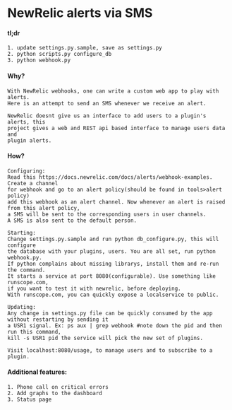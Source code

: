 NewRelic alerts via SMS
=========================

#### tl;dr
    1. update settings.py.sample, save as settings.py
    2. python scripts.py configure_db
    3. python webhook.py

#### Why?
    With NewRelic webhooks, one can write a custom web app to play with alerts.
    Here is an attempt to send an SMS whenever we receive an alert.

    NewRelic doesnt give us an interface to add users to a plugin's alerts, this
    project gives a web and REST api based interface to manage users data and
    plugin alerts.

#### How?
    Configuring:
    Read this https://docs.newrelic.com/docs/alerts/webhook-examples. Create a channel
    for webhook and go to an alert policy(should be found in tools>alert policy)
    add this webhook as an alert channel. Now whenever an alert is raised from this alert policy,
    a SMS will be sent to the corresponding users in user channels.
    A SMS is also sent to the default person.

    Starting:
    Change settings.py.sample and run python db_configure.py, this will configure
    the database with your plugins, users. You are all set, run python webhook.py.
    If python complains about missing librarys, install them and re-run the command.
    It starts a service at port 8080(configurable). Use something like runscope.com,
    if you want to test it with newrelic, before deploying.
    With runscope.com, you can quickly expose a localservice to public.

    Updating:
    Any change in settings.py file can be quickly consumed by the app without restarting by sending it
    a USR1 signal. Ex: ps aux | grep webhook #note down the pid and then run this command,
    kill -s USR1 pid the service will pick the new set of plugins.

    Visit localhost:8080/usage, to manage users and to subscribe to a plugin.

#### Additional features:
    1. Phone call on critical errors
    2. Add graphs to the dashboard
    3. Status page
